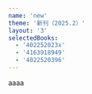 ```yaml
---
name: 'new'
theme: '新刊（2025.2）'
layout: '3'
selectedBooks:
  - '402252023x'
  - '4163918949'
  - '4022520396'
---
```


aaaa